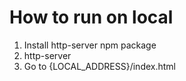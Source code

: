 # How to run on local

1. Install http-server npm package
2. http-server
3. Go to {LOCAL_ADDRESS}/index.html